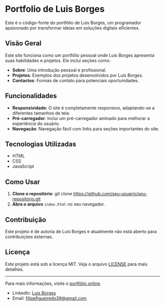 # Portfolio de Luis Borges

Este é o código-fonte do portfólio de Luis Borges, um programador apaixonado por transformar ideias em soluções digitais eficientes.

## Visão Geral

Este site funciona como um portfólio pessoal onde Luis Borges apresenta suas habilidades e projetos. Ele inclui seções como:

- **Sobre**: Uma introdução pessoal e profissional.
- **Projetos**: Exemplos dos projetos desenvolvidos por Luis Borges.
- **Contactos**: Formas de contato para potenciais oportunidades.

## Funcionalidades

- **Responsividade**: O site é completamente responsivo, adaptando-se a diferentes tamanhos de tela.
- **Pré-carregador**: Inclui um pré-carregador animado para melhorar a experiência do usuário.
- **Navegação**: Navegação fácil com links para seções importantes do site.

## Tecnologias Utilizadas

- HTML
- CSS
- JavaScript

## Como Usar

1. **Clone o repositório**:
   git clone https://github.com/seu-usuario/seu-repositorio.git
2. **Abra o arquivo** `index.html` no seu navegador.

## Contribuição

Este projeto é de autoria de Luis Borges e atualmente não está aberto para contribuições externas.

## Licença

Este projeto está sob a licença MIT. Veja o arquivo [LICENSE](./LICENSE) para mais detalhes.

---

Para mais informações, visite o [portfólio online](https://portfolio-luisborges.netlify.app).
- LinkedIn: [Luis Borges](https://www.linkedin.com/in/luis-borges-123456789/)
- Email: filipefigueiredo39@gmail.com
  
